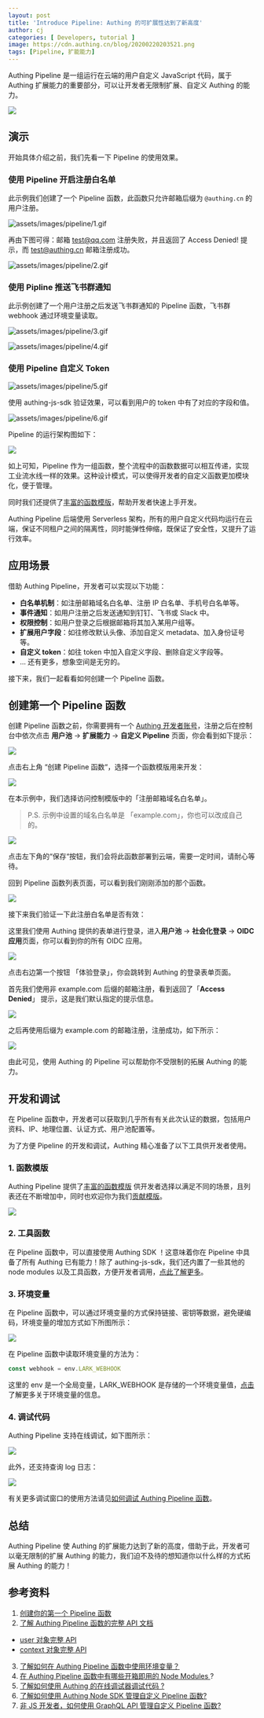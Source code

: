 ```yaml
---
layout: post
title: 'Introduce Pipeline: Authing 的可扩展性达到了新高度'
author: cj
categories: [ Developers, tutorial ]
image: https://cdn.authing.cn/blog/20200220203521.png
tags: [Pipeline, 扩能能力]
---
```

Authing Pipeline 是一组运行在云端的用户自定义 JavaScript 代码，属于 Authing 扩展能力的重要部分，可以让开发者无限制扩展、自定义 Authing 的能力。

![](https://cdn.authing.cn/blog/20200220202545.png)

## 演示

开始具体介绍之前，我们先看一下 Pipeline 的使用效果。

### 使用 Pipeline 开启注册白名单

此示例我们创建了一个 Pipeline 函数，此函数只允许邮箱后缀为 `@authing.cn` 的用户注册。

![assets/images/pipeline/1.gif](/blog/assets/images/pipeline/1.gif)

再由下图可得：邮箱 test@qq.com 注册失败，并且返回了 Access Denied! 提示，而 test@authing.cn 邮箱注册成功。

![assets/images/pipeline/2.gif](/blog/assets/images/pipeline/2.gif)

### 使用 Pipline 推送飞书群通知

此示例创建了一个用户注册之后发送飞书群通知的 Pipeline 函数，飞书群 webhook 通过环境变量读取。 


![assets/images/pipeline/3.gif](/blog/assets/images/pipeline/3.gif)

![assets/images/pipeline/4.gif](/blog/assets/images/pipeline/4.gif)

### 使用 Pipeline 自定义 Token


![assets/images/pipeline/5.gif](/blog/assets/images/pipeline/5.gif)

使用 authing-js-sdk 验证效果，可以看到用户的  token 中有了对应的字段和值。

![assets/images/pipeline/6.gif](/blog/assets/images/pipeline/6.gif)

Pipeline 的运行架构图如下：

![](https://cdn.authing.cn/blog/20200220203521.png)

如上可知，Pipeline 作为一组函数，整个流程中的函数数据可以相互传递，实现工业流水线一样的效果。这种设计模式，可以使得开发者的自定义函数更加模块化，便于管理。

同时我们还提供了[丰富的函数模版](https://github.com/authing/pipeline)，帮助开发者快速上手开发。

Authing Pipeline 后端使用  Serverless 架构，所有的用户自定义代码均运行在云端，保证不同租户之间的隔离性，同时能弹性伸缩，既保证了安全性，又提升了运行效率。

## 应用场景

借助 Authing Pipeline，开发者可以实现以下功能：
‌
- **白名单机制**：如注册邮箱域名白名单、注册 IP 白名单、手机号白名单等。
- **事件通知**：如用户注册之后发送通知到钉钉、飞书或 Slack 中。
- **权限控制**：如用户登录之后根据邮箱将其加入某用户组等。
- **扩展用户字段**：如往修改默认头像、添加自定义 metadata、加入身份证号等。
- **自定义 token**：如往 token 中加入自定义字段、删除自定义字段等。
- ... 还有更多，想象空间是无穷的。

接下来，我们一起看看如何创建一个 Pipeline 函数。

## 创建第一个 Pipeline 函数

创建 Pipeline 函数之前，你需要拥有一个 [Authing 开发者账号](https://authing.cn/)，注册之后在控制台中依次点击 **用户池** -> **扩展能力** -> **自定义 Pipeline** 页面，你会看到如下提示：

![](https://cdn.authing.cn/blog/20200220203747.png)

点击右上角 “创建 Pipeline 函数“，选择一个函数模版用来开发：

![](https://cdn.authing.cn/blog/20200220203802.png)

在本示例中，我们选择访问控制模版中的「注册邮箱域名白名单」。

> P.S. 示例中设置的域名白名单是 「example.com」，你也可以改成自己的。

![](https://cdn.authing.cn/blog/20200220203824.png)

点击左下角的“保存“按钮，我们会将此函数部署到云端，需要一定时间，请耐心等待。

回到  Pipeline 函数列表页面，可以看到我们刚刚添加的那个函数。

![](https://cdn.authing.cn/blog/20200220203841.png)

接下来我们验证一下此注册白名单是否有效：

这里我们使用 Authing 提供的表单进行登录，进入**用户池** -> **社会化登录** -> **OIDC 应用**页面，你可以看到你的所有 OIDC 应用。

![](https://cdn.authing.cn/blog/20200220203905.png)

点击右边第一个按钮 「体验登录」，你会跳转到 Authing 的登录表单页面。

首先我们使用非 example.com 后缀的邮箱注册，看到返回了「**Access Denied**」 提示，这是我们默认指定的提示信息。

![](https://cdn.authing.cn/blog/20200220203929.png)

之后再使用后缀为 example.com 的邮箱注册，注册成功，如下所示：

![](https://cdn.authing.cn/blog/20200220203940.png)

由此可见，使用 Authing 的 Pipeline 可以帮助你不受限制的拓展 Authing 的能力。

## 开发和调试

在 Pipeline 函数中，开发者可以获取到几乎所有有关此次认证的数据，包括用户资料、IP、地理位置、认证方式、用户池配置等。

为了方便 Pipeline 的开发和调试，Authing 精心准备了以下工具供开发者使用。

### 1. 函数模版

Authing Pipeline 提供了[丰富的函数模版](https://github.com/authing/pipeline) 供开发者选择以满足不同的场景，且列表还在不断增加中，同时也欢迎你为我们[贡献模版](https://github.com/authing/pipeline/blob/master/CONTRIBUTING.md)。

![](https://cdn.authing.cn/blog/20200220204056.png)

### 2. 工具函数

在 Pipeline 函数中，可以直接使用 Authing SDK ！这意味着你在 Pipeline 中具备了所有 Authing 已有能力！除了 authing-js-sdk，我们还内置了一些其他的 node modules 以及工具函数，方便开发者调用，[点此了解更多](https://docs.authing.cn/authing/extensibility/pipeline/available-node-modules)。

### 3. 环境变量
在 Pipeline 函数中，可以通过环境变量的方式保持链接、密钥等数据，避免硬编码，环境变量的增加方式如下所图所示：

![](https://cdn.authing.cn/blog/20200220204139.png)

在 Pipeline 函数中读取环境变量的方法为：

```javascript
const webhook = env.LARK_WEBHOOK
```

这里的 env 是一个全局变量，LARK_WEBHOOK 是存储的一个环境变量值，[点击](https://docs.authing.cn/authing/extensibility/pipeline/env)了解更多关于环境变量的信息。

### 4. 调试代码

Authing Pipeline 支持在线调试，如下图所示：

![](https://cdn.authing.cn/blog/20200220204235.png)

此外，还支持查询 log 日志：

![](https://cdn.authing.cn/blog/20200220204251.png)

有关更多调试窗口的使用方法请见[如何调试 Authing Pipeline 函数](https://docs.authing.cn/authing/extensibility/pipeline/how-to-debug)。

## 总结

Authing Pipeline 使 Authing 的扩展能力达到了新的高度，借助于此，开发者可以毫无限制的扩展 Authing 的能力，我们迫不及待的想知道你以什么样的方式拓展 Authing 的能力！

## 参考资料
1. [创建你的第一个 Pipeline 函数](https://docs.authing.cn/authing/extensibility/pipeline/write-your-first-pipeline-function)
2. [了解 Authing Pipeline 函数的完整 API 文档](https://docs.authing.cn/authing/extensibility/pipeline/pipeline-function-api-doc)
  * [user 对象完整 API](https://docs.authing.cn/authing/extensibility/pipeline/user-object)
  * [context 对象完整 API](https://docs.authing.cn/authing/extensibility/pipeline/context-object)
3. [了解如何在 Authing Pipeline 函数中使用环境变量？](https://docs.authing.cn/authing/extensibility/pipeline/env)
4. [在 Authing Pipeline 函数中有哪些开箱即用的 Node Modules ](https://docs.authing.cn/authing/extensibility/pipeline/available-node-modules)?
5. [了解如何使用 Authing 的在线调试器调试代码 ?](https://docs.authing.cn/authing/extensibility/pipeline/how-to-debug)
6. [了解如何使用 Authing Node SDK 管理自定义 Pipeline 函数?](https://docs.authing.cn/authing/extensibility/pipeline/node-sdk)
7. [非 JS 开发者，如何使用 GraphQL API 管理自定义 Pipeline 函数?](https://docs.authing.cn/authing/extensibility/pipeline/node-sdk)

